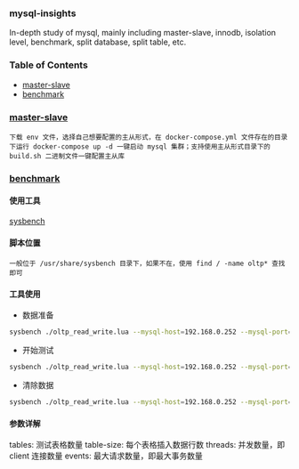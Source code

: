 ### mysql-insights

In-depth study of mysql, mainly including master-slave, innodb, isolation level, benchmark, split database, split table, etc.

### Table of Contents

 - [master-slave](https://github.com/silverswords/mysql-insights#master-slave)
 - [benchmark](https://github.com/silverswords/mysql-insights#benchmark)

### [master-slave](https://github.com/silverswords/mysql-insights/tree/master/env)

    下载 env 文件，选择自己想要配置的主从形式，在 docker-compose.yml 文件存在的目录下运行 docker-compose up -d 一键启动 mysql 集群；支持使用主从形式目录下的 build.sh 二进制文件一键配置主从库

### [benchmark](https://github.com/silverswords/mysql-insights/blob/master/benchmark)

#### 使用工具
[sysbench](https://github.com/akopytov/sysbench)
#### 脚本位置
    一般位于 /usr/share/sysbench 目录下，如果不在，使用 find / -name oltp* 查找即可
#### 工具使用
 - 数据准备
    
```bash
sysbench ./oltp_read_write.lua --mysql-host=192.168.0.252 --mysql-port=3306  --mysql-user=root --mysql-password=123456  --mysql-db=sakura  --tables=1 --table-  size=100000 --threads=10 --events=100000 prepare
```
 - 开始测试

```bash
sysbench ./oltp_read_write.lua --mysql-host=192.168.0.252 --mysql-port=3006  --mysql-user=root --mysql-password=123456  --mysql-db=sakura  --tables=1 --table-size=100000 --threads=10 --events=100000 run
```
 - 清除数据

```bash
sysbench ./oltp_read_write.lua --mysql-host=192.168.0.252 --mysql-port=3306  --mysql-user=root --mysql-password=123456  --mysql-db=sakura  --tables=1 --table-size=100000 --threads=10 --events=100000 cleanup
```
#### 参数详解
tables: 测试表格数量
table-size: 每个表格插入数据行数
threads: 并发数量，即 client 连接数量
events: 最大请求数量，即最大事务数量


